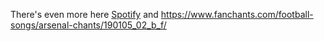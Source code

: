 ---
---
There's even more here [Spotify](https://open.spotify.com/artist/6vW4LkpgmPu7twMz3qRwTR?si=T1vSKPMISNitWVLl6oflcg) and
https://www.fanchants.com/football-songs/arsenal-chants/190105_02_b_f/
